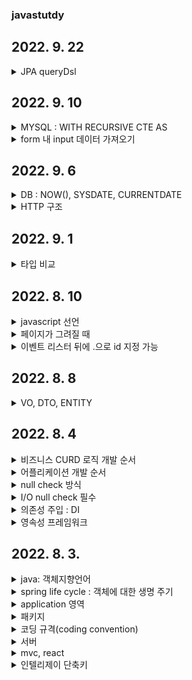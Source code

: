 ### javastutdy

## 2022. 9. 22
<details>
<summary>JPA queryDsl</summary>

   - gradle setting
      - https://kha0213.github.io/jpa/querydsl-quick-start/
      - 참고 : https://velog.io/@youngerjesus/%EC%9A%B0%EC%95%84%ED%95%9C-%ED%98%95%EC%A0%9C%EB%93%A4%EC%9D%98-Querydsl-%ED%99%9C%EC%9A%A9%EB%B2%95
   - https://jojoldu.tistory.com/372
      - Gradle 5.0 이상 & IntelliJ 2020.x 사용시
</details>

## 2022. 9. 10
<details>
<summary>MYSQL : WITH RECURSIVE CTE AS</summary>

   - WITH : 시작절
   - RECURSIVE : MYSQL 전용 함수
   - CTE : 재귀 쿼리 공용 명칭
</details>

<details>
<summary>form 내 input 데이터 가져오기</summary>

   - $("#form").serialize();
      - input 데이터를 직렬화하여 String화 함
      - contentType: "application/json; charset=utf-8" 사용 불가
      - application/text 사용 필요

   - $("#form").serializeArray();
      - 각 input 데이터를 json Array 형태로 만듬
      - key, value를 추출하여 json 형식으로 변경하면 contentType: "application/json; charset=utf-8" 사용 가능
         * for (var i = 0; i < formArray.length; i++) {
              returnArray[formArray[i]['name']] = formArray[i]['value'];
           }
</details>

## 2022. 9. 6
<details>
<summary>DB : NOW(), SYSDATE, CURRENTDATE</summary>

   - NOW      : 쿼리 시작 시 고정 시간(쿼리 시작시간)
   - SYSDATE  : 함수 호출 시 마다 시간이 변함(쿼리 종료시간)
</details>

<details>
<summary>HTTP 구조</summary>

   - http는 statusless 상태 : 요청, 응답 시 리소스를 잡아먹지 않기 위해
   - request
      1. start-line
         - GET) /uri HTTP 1.1 
      2. header
         - 호출에 필요한 필수 데이터
      3. body
         - 데이터
</details>

## 2022. 9. 1
<details>
<summary>타입 비교</summary>

   - java -> 레퍼런스 타입 -> 주소 -> 메모리
   - object
      - equals : 값 비교
      - == : 주소 비교
</details>

## 2022. 8. 10
<details>
<summary>javascript 선언</summary>

   - var : 어느 위치에 있든 찾을 수 있음
   - let : function 내에서만 사용가능

   - 스크립트 내 패키지 선언
   var com = {
       project : {
           name : {
               common : {}
           }
       }
   };
</details>

<details>
<summary>페이지가 그려질 때</summary>

   - SSR / CSR
     - SSR(SERVER SIDE RANDERING) : JSP
     - CSR : react, vue
</details>

<details>
<summary>이벤트 리스터 뒤에 .으로 id 지정 가능</summary>

   - ex) jQuery("#btnAddName").off("click.add").on("click.add", function(){}
</details>

## 2022. 8. 8
<details>
<summary>VO, DTO, ENTITY</summary>

  - VO : value object
  - DTO : data transfer object
     - view와 컨트롤러 데이터 전송하는 객체
  - entity : DB 다이렉트 (table)
     - DB와 direct 통신하는 객체
     - setter가 없어야 하는 이유 : 데이터가 변조되면 안돼서
        * 사회적 합의라 setter 사용해도 상관 없음
</details>

## 2022. 8. 4
<details>
<summary>비즈니스 CURD 로직 개발 순서</summary>

   - 게시판
      - 저장
      - 조회(전체, 단건)
      - 수정
      - 삭제
</details>
<details>
<summary>어플리케이션  개발 순서</summary>

   - Controller
   - DB
   - Query
   - Repository
   - Service
</details>
<details>
<summary>null check 방식</summary>

   - ObjectUtils
   - CollectionUtils
   - Optional
</details>
<details>
<summary>I/O null check 필수</summary>

   - validation
      - requried check
      - null check
</details>
<details>
<summary>의존성 주입 : DI</summary>

   - Authwired 사용x
   - 생성자 주입 방식
</details>
<details>
<summary>영속성 프레임워크</summary>

   - ORM : jpa
   - Persitence : mybatis
</details>

## 2022. 8. 3.
<details>
<summary>java: 객체지향언어</summary>

   - 캡슐화
      - 접근제어
         - private : 자기만
         - default : 같은 패키지 내
         - protected: 상속까지
         - public : 전체
   - 추상화
      - base를 가져다 씀
   - 다양성
      - 추상화된 것들을 가져다씀
   - 상속성
      - 추상화
</details>
<details>
<summary>spring life cycle : 객체에 대한 생명 주기</summary>

   - IoC : 생성/파괴
      - java가 메모리 할당/삭제 해줌
      - JVM: GC 
      - java는 memory managed language
   - 객체 > new > 메모리 할당 : 객체화, 인스턴스   
   - 어노테이션, 빈, 컨트롤러, 서비스, 레파지토리, 오토와이어드, new
</details>
<details>
<summary>application 영역</summary>

   - client(end-user) > filter > dispatcher servlet > handler mapping > interceptor > controller > view resolver
   - filter : 전처리
      - 언어 : utf-8(인코딩)
      - logging
      - etc.
   - dispatcher servlet
      - 읽고 어디로 보내는지 설정
   - handler mapping
      - dispatcher servlet에서 넘어온 데이터
   - interceptor
      - 컨트롤러 가기 전 다듬기
   - controller
      - mvc: controller > service > repository > DB
      - validation: I/O 시 validation check 필요
         - I/O : application 범위 밖에서 들어오는 것들
            - client, db
         - validation check : required, null
   - view resolver
      - view 보여줌
   - cycle 완료 후 객체 파괴

   - client > 3tier 
      - 3tier : WEB > WAS > DB
      - WAS : spring life cycle
         - cloud : 3tier를 대여(?)해줌
            * NCP

- client <-> WEB
   - http, SSL, https
      - http : header, body
         - hedaer : 요청 정보
         - body : 데이터
      - https : http에 SSL 보안 규격
</details>
<details>
<summary>패키지</summary>

   - resources
      - static : js, css, images
      - template : 화면
      - .properties : 변경점이 거의 없는 애들(코딩 규격 : coding convention)
         - prefix : 앞에다 붙일 애
         - sufix : 뒤에다 붙일 애  .html
         - thymeleaf el : jstl
         - datasource : DB
         - hikari cp
            * cp : connection pool
</details>
<details>
<summary>코딩 규격(coding convention)</summary>

   - 표준화 작업
</details>
<details>
<summary>서버</summary>

   - local, dev, qa, stg, prd(live)
</details>
<details>
<summary>mvc, react</summary>

   - mvc : embeded tomcat
   - react : embeded netty
      - 비동기(논블록킹)
</details>
<details>
<summary>인텔리제이 단축키</summary>

   - new : alt + insert
   - rename : shift + F6
</details>
